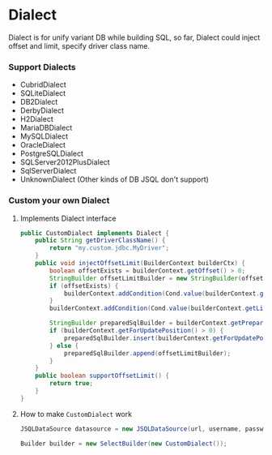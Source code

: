# Dialect

Dialect is for unify variant DB while building SQL, so far, Dialect could inject offset and limit, specify driver class name.

### Support Dialects

- CubridDialect
- SQLiteDialect
- DB2Dialect
- DerbyDialect
- H2Dialect
- MariaDBDialect
- MySQLDialect
- OracleDialect
- PostgreSQLDialect
- SQLServer2012PlusDialect
- SqlServerDialect
- UnknownDialect (Other kinds of DB JSQL don't support)

### Custom your own Dialect

1. Implements Dialect interface
    ```java
    public CustomDialect implements Dialect {
        public String getDriverClassName() {
            return "my.custom.jdbc.MyDriver";
        }
        public void injectOffsetLimit(BuilderContext builderCtx) {
            boolean offsetExists = builderContext.getOffset() > 0;
            StringBuilder offsetLimitBuilder = new StringBuilder(offsetExists ? " limit ?,?" : " limit ?");
            if (offsetExists) {
                builderContext.addCondition(Cond.value(builderContext.getOffset()));
            }
            builderContext.addCondition(Cond.value(builderContext.getLimit()));
    
            StringBuilder preparedSqlBuilder = builderContext.getPreparedSql();
            if (builderContext.getForUpdatePosition() > 0) {
                preparedSqlBuilder.insert(builderContext.getForUpdatePosition(), offsetLimitBuilder);
            } else {
                preparedSqlBuilder.append(offsetLimitBuilder);
            }
        }
        public boolean supportOffsetLimit() {
            return true;
        }
    }
    ```

1. How to make `CustomDialect` work
    ```java
    JSQLDataSource datasource = new JSQLDataSource(url, username, password, new CustomDialect());
    
    Builder builder = new SelectBuilder(new CustomDialect());
    ```
